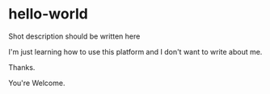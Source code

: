 # hello-world
Shot description should be written here

I'm just learning how to use this platform and I don't want to write about me.

Thanks.

You're Welcome.
